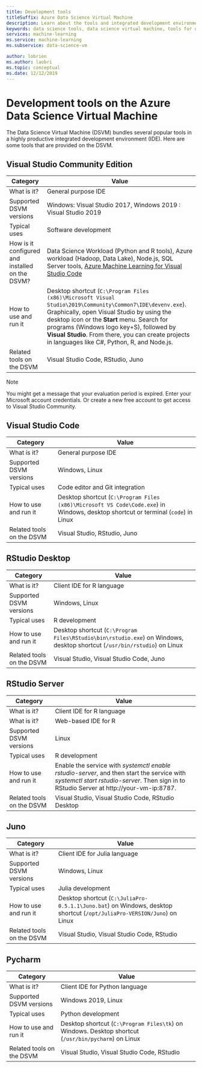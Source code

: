 ```yaml
---
title: Development tools
titleSuffix: Azure Data Science Virtual Machine 
description: Learn about the tools and integrated development environments available on the Data Science Virtual Machine.
keywords: data science tools, data science virtual machine, tools for data science, linux data science
services: machine-learning
ms.service: machine-learning
ms.subservice: data-science-vm

author: lobrien
ms.author: laobri
ms.topic: conceptual
ms.date: 12/12/2019
---
```


# Development tools on the Azure Data Science Virtual Machine

The Data Science Virtual Machine (DSVM) bundles several popular tools in a highly productive integrated development environment (IDE). Here are some tools that are provided on the DSVM.

## Visual Studio Community Edition

| Category | Value |
| ------------- | ------------- |
| What is it?   | General purpose IDE      |
| Supported DSVM versions      | Windows: Visual Studio 2017, Windows 2019 : Visual Studio 2019      |
| Typical uses      | Software development    |
| How is it configured and installed on the DSVM?      | Data Science Workload (Python and R tools), Azure workload (Hadoop, Data Lake), Node.js, SQL Server tools, [Azure Machine Learning for Visual Studio Code](https://github.com/Microsoft/vs-tools-for-ai)    |
| How to use and run it      | Desktop shortcut (`C:\Program Files (x86)\Microsoft Visual Studio\2019\Community\Common7\IDE\devenv.exe`). Graphically, open Visual Studio by using the desktop icon or the **Start** menu. Search for programs (Windows logo key+S), followed by **Visual Studio**. From there, you can create projects in languages like C#, Python, R, and Node.js.   |
| Related tools on the DSVM      |     Visual Studio Code, RStudio, Juno  |

> [!NOTE]
> You might get a message that your evaluation period is expired. Enter your Microsoft account credentials. Or create a new free account to get access to Visual Studio Community.

## Visual Studio Code 

| Category | Value |
| ------------- | ------------- |
| What is it?   | General purpose IDE      |
| Supported DSVM versions      | Windows, Linux     |
| Typical uses      | Code editor and Git integration   |
| How to use and run it      | Desktop shortcut (`C:\Program Files (x86)\Microsoft VS Code\Code.exe`) in Windows, desktop shortcut or terminal (`code`) in Linux    |
| Related tools on the DSVM      |     Visual Studio, RStudio, Juno  |

## RStudio Desktop

| Category | Value |
| ------------- | ------------- |
| What is it?   | Client IDE for R language   |
| Supported DSVM versions      | Windows, Linux      |
| Typical uses      |  R development     |
| How to use and run it      | Desktop shortcut (`C:\Program Files\RStudio\bin\rstudio.exe`) on Windows, desktop shortcut (`/usr/bin/rstudio`) on Linux      |
| Related tools on the DSVM      |   Visual Studio, Visual Studio Code, Juno      |

## RStudio Server

| Category | Value |
| ------------- | ------------- |
| What is it?   | Client IDE for R language   |
| What is it?   | Web-based IDE for R    |
| Supported DSVM versions      | Linux      |
| Typical uses      |  R development     |
| How to use and run it      | Enable the service with _systemctl enable rstudio-server_, and then start the service with _systemctl start rstudio-server_. Then sign in to RStudio Server at http:\//your-vm-ip:8787.       |
| Related tools on the DSVM      |   Visual Studio, Visual Studio Code, RStudio Desktop      |

## Juno 

| Category | Value |
| ------------- | ------------- |
| What is it?   | Client IDE for Julia language   |
| Supported DSVM versions      | Windows, Linux      |
| Typical uses      |  Julia development     |
| How to use and run it      | Desktop shortcut (`C:\JuliaPro-0.5.1.1\Juno.bat`) on Windows, desktop shortcut (`/opt/JuliaPro-VERSION/Juno`) on Linux      |
| Related tools on the DSVM      |   Visual Studio, Visual Studio Code, RStudio      |

## Pycharm

| Category | Value |
| ------------- | ------------- |
| What is it?   | Client IDE for Python language    |
| Supported DSVM versions      | Windows 2019, Linux      |
| Typical uses      |  Python development     |
| How to use and run it      | Desktop shortcut (`C:\Program Files\tk`) on Windows. Desktop shortcut (`/usr/bin/pycharm`) on Linux      |
| Related tools on the DSVM      |   Visual Studio, Visual Studio Code, RStudio      |
